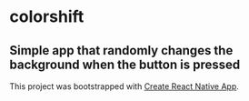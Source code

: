 # colorshift

## Simple app that randomly changes the background when the button is pressed 


This project was bootstrapped with [Create React Native App](https://github.com/react-community/create-react-native-app).

